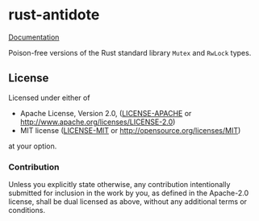 # rust-antidote

[Documentation](https://sfackler.github.io/rust-antidote/doc/v0.1.0/antidote)

Poison-free versions of the Rust standard library `Mutex` and `RwLock` types.

## License

Licensed under either of

 * Apache License, Version 2.0, ([LICENSE-APACHE](LICENSE-APACHE) or http://www.apache.org/licenses/LICENSE-2.0)
 * MIT license ([LICENSE-MIT](LICENSE-MIT) or http://opensource.org/licenses/MIT)

at your option.

### Contribution

Unless you explicitly state otherwise, any contribution intentionally
submitted for inclusion in the work by you, as defined in the Apache-2.0
license, shall be dual licensed as above, without any additional terms or
conditions.
